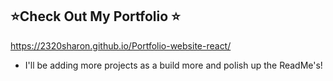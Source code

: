 ## ⭐Check Out My Portfolio ⭐
https://2320sharon.github.io/Portfolio-website-react/
- I'll be adding more projects as a build more and polish up the ReadMe's!
